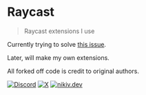 # Raycast

> Raycast extensions I use

Currently trying to solve [this issue](https://github.com/raycast/extensions/issues/13833).

Later, will make my own extensions.

All forked off code is credit to original authors.

[![Discord](https://img.shields.io/badge/Discord-100000?style=flat&logo=discord&logoColor=white&labelColor=black&color=black)](https://discord.com/invite/TVafwaD23d) [![X](https://img.shields.io/badge/nikitavoloboev-100000?logo=X&color=black)](https://x.com/nikitavoloboev) [![nikiv.dev](https://img.shields.io/badge/nikiv.dev-black)](https://nikiv.dev)
